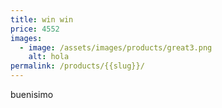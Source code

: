 ```yaml
---
title: win win
price: 4552
images:
  - image: /assets/images/products/great3.png
    alt: hola
permalink: /products/{{slug}}/
---
```

buenisimo

